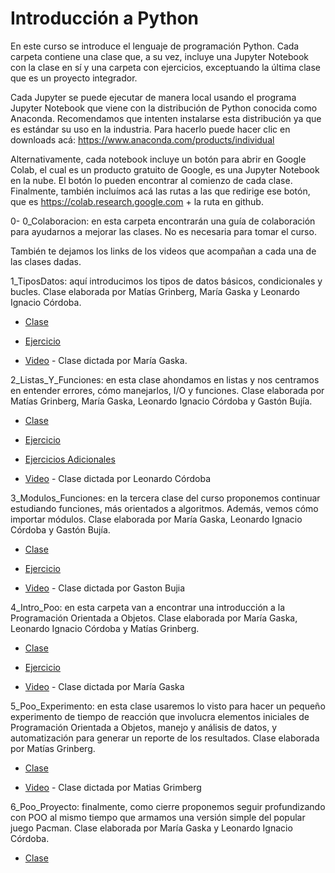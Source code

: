 # Introducción a Python

En este curso se introduce el lenguaje de programación Python. Cada carpeta contiene una clase que, a su vez, incluye una Jupyter Notebook con la clase en sí y una carpeta con ejercicios, exceptuando la última clase que es un proyecto integrador.

Cada Jupyter se puede ejecutar de manera local usando el programa Jupyter Notebook que viene con la distribución de Python conocida como Anaconda. Recomendamos que intenten instalarse esta distribución ya que es estándar su uso en la industria. Para hacerlo puede hacer clic en downloads acá: https://www.anaconda.com/products/individual

Alternativamente, cada notebook incluye un botón para abrir en Google Colab, el cual es un producto gratuito de Google, es una Jupyter Notebook en la nube. El botón lo pueden encontrar al comienzo de cada clase. Finalmente, también incluímos acá las rutas a las que redirige ese botón, que es https://colab.research.google.com + la ruta en github.

0- 0_Colaboracion: en esta carpeta encontrarán una guía de colaboración para ayudarnos a mejorar las clases. No es necesaria para tomar el curso.

También te dejamos los links de los videos que acompañan a cada una de las clases dadas.

1_TiposDatos: aquí introducimos los tipos de datos básicos, condicionales y bucles. Clase elaborada por Matías Grinberg, María Gaska y Leonardo Ignacio Córdoba. 

- [Clase](https://colab.research.google.com/github/institutohumai/cursos-python/blob/master/Introduccion/1_TiposDatos/tipos-datos.ipynb)

- [Ejercicio](https://github.com/institutohumai/cursos-python/blob/master/Introduccion/1_TiposDatos/ejercicio/ejercicios.ipynb)

- [Video](https://www.youtube.com/watch?v=-yqL1VUYvrw&list=PLISuMnTdVU-xW46IijNsPg8ljPfz-1s7F) - Clase dictada por María Gaska.

2_Listas_Y_Funciones: en esta clase ahondamos en listas y nos centramos en entender errores, cómo manejarlos, I/O y funciones. Clase elaborada por Matías Grinberg, María Gaska, Leonardo Ignacio Córdoba y Gastón Bujía. 

- [Clase](https://colab.research.google.com/github/institutohumai/cursos-python/blob/master/Introduccion/2_Listas_Y_Funciones/listas-funciones.ipynb)

- [Ejercicio](https://github.com/institutohumai/cursos-python/blob/master/Introduccion/2_Listas_Y_Funciones/ejercicio/ejercicio.ipynb)

- [Ejercicios Adicionales](https://colab.research.google.com/github/institutohumai/cursos-python/blob/master/Introduccion/2_Listas_Y_Funciones/ejercicio/adicionales.ipynb)

- [Video](https://www.youtube.com/watch?v=EVZ7HRUBDc4&list=PLISuMnTdVU-xW46IijNsPg8ljPfz-1s7F&index=2) - Clase dictada por Leonardo Córdoba

3_Modulos_Funciones: en la tercera clase del curso proponemos continuar estudiando funciones, más orientados a algoritmos. Además, vemos cómo importar módulos. Clase elaborada por María Gaska, Leonardo Ignacio Córdoba y Gastón Bujía. 

- [Clase](https://colab.research.google.com/github/institutohumai/cursos-python/blob/master/Introduccion/3_Modulos_Funciones/modulos-funciones.ipynb)

- [Ejercicio](https://github.com/institutohumai/cursos-python/blob/master/Introduccion/3_Modulos_Funciones/ejercicio/ejercicio.ipynb)

- [Video](https://www.youtube.com/watch?v=gPN294xBbdc&list=PLISuMnTdVU-xW46IijNsPg8ljPfz-1s7F&index=3) - Clase dictada por Gaston Bujia

4_Intro_Poo: en esta carpeta van a encontrar una introducción a la Programación Orientada a Objetos. Clase elaborada por María Gaska, Leonardo Ignacio Córdoba y Matías Grinberg.

- [Clase](https://colab.research.google.com/github/institutohumai/cursos-python/blob/master/Introduccion/4_Intro_Poo/intro-poo.ipynb)

- [Ejercicio](https://github.com/institutohumai/cursos-python/blob/master/Introduccion/4_Intro_Poo/ejercicio/ejercicio.ipynb)

- [Video](https://www.youtube.com/watch?v=1PfQLOCpp_Y&list=PLISuMnTdVU-xW46IijNsPg8ljPfz-1s7F&index=4) - Clase dictada por María Gaska

5_Poo_Experimento: en esta clase usaremos lo visto para hacer un pequeño experimento de tiempo de reacción que involucra elementos iniciales de Programación Orientada a Objetos, manejo y análisis de datos, y automatización para generar un reporte de los resultados. Clase elaborada por Matías Grinberg.

- [Clase](https://colab.research.google.com/github/institutohumai/cursos-python/blob/master/Introduccion/5_Poo_Experimento/poo-experimento.ipynb)

- [Video](https://www.youtube.com/watch?v=31fjtQqmuIc&list=PLISuMnTdVU-xW46IijNsPg8ljPfz-1s7F&index=5) - Clase dictada por Matias Grimberg

6_Poo_Proyecto: finalmente, como cierre proponemos seguir profundizando con POO al mismo tiempo que armamos una versión simple del popular juego Pacman. Clase elaborada por María Gaska y Leonardo Ignacio Córdoba. 

- [Clase](https://colab.research.google.com/github/institutohumai/cursos-python/blob/master/Introduccion/5_Poo_Proyecto/poo-proyecto.ipynb)